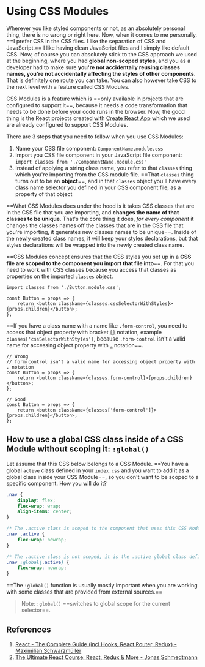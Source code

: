 # Using CSS Modules

Wherever you like styled components or not, as an absolutely personal thing, there is no wrong or right here. Now, when it comes to me personally, ==I prefer CSS in the CSS files. I like the separation of CSS and JavaScript.== I like having clean JavaScript files and I simply like default CSS. Now, of course you can absolutely stick to the CSS approach we used at the beginning, where you had **global non-scoped styles**, and you as a developer had to make sure **you're not accidentally reusing classes names, you're not accidentally affecting the styles of other components**. That is definitely one route you can take. You can also however take CSS to the next level with a feature called CSS Modules.

CSS Modules is a feature which is ==only available in projects that are configured to support it==, because it needs a code transformation that needs to be done before your code runs in the browser. Now, the good thing is the React projects created with [Create React App](https://github.com/facebook/create-react-app) which we used are already configured to support CSS Modules.

There are 3 steps that you need to follow when you use CSS Modules:

1. Name your CSS file component: `ComponentName.module.css`
2. Import you CSS file component in your JavaScript file component: `import classes from './ComponentName.module.css' `
3. Instead of applying a string class name, you refer to that `classes` thing which you're importing from the CSS module file. ==That `classes` thing turns out to be an **object**==, and in that `classes` object you'll have every class name selector you defined in your CSS component file, as a property of that object

==What CSS Modules does under the hood is it takes CSS classes that are in the CSS file that you are importing, and **changes the name of that classes to be unique**. That's the core thing it does, _for every component_ it changes the classes names off the classes that are in the CSS file that you're importing, it generates new classes names to be unique==. Inside of the newly created class names, it will keep your styles declarations, but that styles declarations will be wrapped into the newly created class name.

==CSS Modules concept ensures that the CSS styles you set up in a **CSS file are scoped to the component you import that file into**==. For that you need to work with CSS classes because you access that classes as properties on the imported `classes` object.

```react
import classes from './Button.module.css';

const Button = props => {
    return <button className={classes.cssSelectorWithStyles}>{props.children}</button>;
};
```

==If you have a class name with a name like `.form-control`, you need to access that object property with bracket [`[]`](https://developer.mozilla.org/en-US/docs/Web/JavaScript/Guide/Working_with_Objects) notation, example `classes['cssSelectorWithStyles']`, because `.form-control` isn't a valid name for accessing object property with [`.`](https://developer.mozilla.org/en-US/docs/Web/JavaScript/Guide/Working_with_Objects) notation==.

```react
// Wrong 
// form-control isn't a valid name for accessing object property with . notation
const Button = props => {
    return <button className={classes.form-control}>{props.children}</button>; 
};

// Good
const Button = props => {
    return <button className={classes['form-control']}>{props.children}</button>;
};
```

## How to use a global CSS class inside of a CSS Module without scoping it: `:global()`

Let assume that this CSS below belongs to a CSS Module. ==You have a global `active` class defined in your `index.css` and you want to add it as a global class inside your CSS Module==, so you don't want to be scoped to a specific component.  How you will do it?

```css
.nav {
    display: flex;
    flex-wrap: wrap;
    align-items: center;
}

/* The .active class is scoped to the component that uses this CSS Module */
.nav .active { 
    flex-wrap: nowrap;
}

/* The .active class is not scoped, it is the .active global class defined in your index.css file */
.nav :global(.active) { 
    flex-wrap: nowrap;
}
```

==The `:global()` function is usually mostly important when you are working with some classes that are provided from external sources.==

> Note: <code>:global()</code> ==switches to global scope for the current selector==.

## References

1. [React - The Complete Guide (incl Hooks, React Router, Redux) - Maximilian Schwarzmüller](https://www.udemy.com/course/react-the-complete-guide-incl-redux/)
1. [The Ultimate React Course: React, Redux & More - Jonas Schmedtmann](https://www.udemy.com/course/the-ultimate-react-course/)